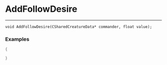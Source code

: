 # AddFollowDesire
---
```
void AddFollowDesire(CSharedCreatureData* commander, float value);
```

### Examples
```cpp - C++
{

}
```
